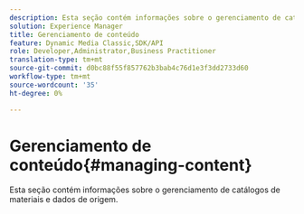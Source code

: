 ```yaml
---
description: Esta seção contém informações sobre o gerenciamento de catálogos de materiais e dados de origem.
solution: Experience Manager
title: Gerenciamento de conteúdo
feature: Dynamic Media Classic,SDK/API
role: Developer,Administrator,Business Practitioner
translation-type: tm+mt
source-git-commit: d0bc88f55f857762b3bab4c76d1e3f3dd2733d60
workflow-type: tm+mt
source-wordcount: '35'
ht-degree: 0%

---
```



# Gerenciamento de conteúdo{#managing-content}

Esta seção contém informações sobre o gerenciamento de catálogos de materiais e dados de origem.

